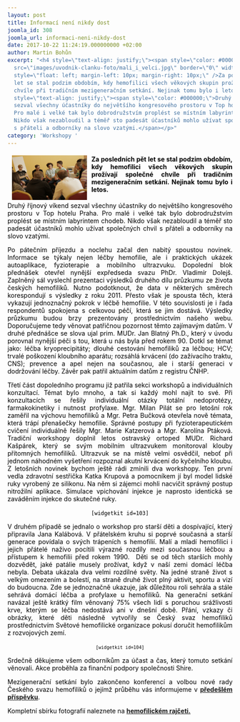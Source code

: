 ```yaml
---
layout: post
title: Informací není nikdy dost
joomla_id: 308
joomla_url: informaci-neni-nikdy-dost
date: 2017-10-22 11:24:19.000000000 +02:00
author: Martin Bohůn
excerpt: "<h4 style=\"text-align: justify;\"><span style=\"color: #000000;\"><img
  src=\"images/uvodnik-clanku-foto/mali_i_velci.jpg\" border=\"0\" width=\"168\" height=\"100\"
  style=\"float: left; margin-left: 10px; margin-right: 10px;\" />Za posledních pět
  let se stal podzim obdobím, kdy hemofilici všech věkových skupin prožívají společné
  chvíle při tradičním mezigeneračním setkání. Nejinak tomu bylo i letos. </span></h4>\r\n<p
  style=\"text-align: justify;\"><span style=\"color: #000000;\">Druhý říjnový víkend
  sezval všechny účastníky do největšího kongresového prostoru v Top hotelu Praha.
  Pro malé i velké tak bylo dobrodružstvím proplést se místním labyrintem chodeb.
  Nikdo však nezabloudil a téměř sto padesát účastníků mohlo užívat společných chvil
  s přáteli a odborníky na slovo vzatými.</span></p>"
category: 'Workshopy '
---
```

<h4 style="text-align: justify;"><span style="color: #000000;"><img src="images/uvodnik-clanku-foto/mali_i_velci.jpg" border="0" width="168" height="100" style="float: left; margin-left: 10px; margin-right: 10px;" />Za posledních pět let se stal podzim obdobím, kdy hemofilici všech věkových skupin prožívají společné chvíle při tradičním mezigeneračním setkání. Nejinak tomu bylo i letos. </span></h4>

<p style="text-align: justify;"><span style="color: #000000;">Druhý říjnový víkend sezval všechny účastníky do největšího kongresového prostoru v Top hotelu Praha. Pro malé i velké tak bylo dobrodružstvím proplést se místním labyrintem chodeb. Nikdo však nezabloudil a téměř sto padesát účastníků mohlo užívat společných chvil s přáteli a odborníky na slovo vzatými.</span></p>



<p style="text-align: justify;"><span style="color: #000000;">Po pátečním příjezdu a noclehu začal den nabitý spoustou novinek. Informace se týkaly nejen léčby hemofilie, ale i praktických ukázek autoaplikace, fyzioterapie a mobilního ultrazvuku. Dopolední blok přednášek otevřel nynější expředseda svazu PhDr. Vladimír Dolejš. Zaplněný sál vyslechl prezentaci výsledků druhého dílu průzkumu ze života českých hemofiliků. Nutno podotknout, že data v některých směrech korespondují s výsledky z roku 2011. Přesto však je spousta těch, která vykazují jednoznačný pokrok v léčbě hemofilie. V této souvislosti je i řada respondentů spokojena s celkovou péčí, která se jim dostává. Výsledky průzkumu budou brzy prezentovány prostřednictvím našeho webu. Doporučujeme tedy věnovat patřičnou pozornost těmto zajímavým datům. V druhé přednášce se slova ujal prim. MUDr. Jan Blatný Ph.D., který v úvodu porovnal nynější péči s tou, která u nás byla před rokem 90. Dotkl se témat jako: léčba kryoprecipitáty; dlouhé cestování hemofiliků za léčbou; HCV; trvalé poškození kloubního aparátu; rozsáhlá krvácení (do zažívacího traktu, CNS); prevence a apel nejen na současnou, ale i starší generaci v dodržování léčby. Závěr pak patřil aktuálním datům z registru ČNHP. </span></p>

<p style="text-align: justify;"><span style="color: #000000;">Třetí část dopoledního programu již patřila sekci workshopů a individuálních konzultací. Témat bylo mnoho, a tak si každý mohl najít to své. Při konzultacích se řešily individuální otázky totální nedoprotézy, farmakokinetiky i nutnost profylaxe. Mgr. Milan Pilát se pro letošní rok zaměřil na výchovu hemofiliků a Mgr. Petra Bučková otevřela nově témata, která trápí přenašečky hemofilie. Správné postupy při fyzioterapeutickém cvičení individuálně řešily Mgr. Marie Katzerová a Mgr. Karolína Ptáková. Tradiční workshopy doplnil letos ostravský ortoped MUDr. Richard Kašpárek, který se svým mobilním ultrazvukem monitoroval klouby přítomných hemofiliků. Ultrazvuk se na místě velmi osvědčil, neboť při jednom náhodném vyšetření rozpoznal akutní krvácení do kyčelního kloubu. Z letošních novinek bychom ještě rádi zmínili dva workshopy. Ten první vedla zdravotní sestřička Katka Krupová a pomocníkem jí byl model lidské ruky vyrobený ze silikonu. Na něm si zájemci mohli nacvičit správný postup nitrožilní aplikace. Simulace vpichování injekce je naprosto identická se zaváděním injekce do skutečné ruky.</span></p>

<p style="text-align: center;"><span style="color: #000000;"><code>[widgetkit id=103]</code></span></p>

<p style="text-align: justify;"><span style="color: #000000;">V druhém případě se jednalo o workshop pro starší děti a dospívající, který připravila Jana Kalábová. V přátelském kruhu si poprvé současná a starší generace povídala o svých trápeních s hemofilií. Malí a mladí hemofilici i jejich přátelé naživo pocítili výrazné rozdíly mezi současnou léčbou a přístupem k hemofilii před rokem 1990.  Děti se od těch starších mohly dozvědět, jaké patálie musely prožívat, když v naší zemi domácí léčba nebyla. Debata ukázala dva velmi rozdílné světy. Na jedné straně život s velkým omezením a bolestí, na straně druhé život plný aktivit, sportu a vizí do budoucna. Zde se jednoznačně ukazuje, jak důležitou roli sehrála a stále sehrává domácí léčba a profylaxe u hemofiliků. Na generační setkání navázal ještě krátký film věnovaný 75% všech lidí s poruchou srážlivosti krve, kterým se léčba nedostává ani v dnešní době. Přání, vzkazy či obrázky, které děti následně vytvořily se Český svaz hemofiliků prostřednictvím Světové hemofilické organizace pokusí doručit hemofilikům z rozvojových zemí.</span></p>

<p style="text-align: center;"><span style="color: #000000;"><span style="color: #000000; font-family: monospace; font-size: 10px; font-style: normal; font-variant-ligatures: normal; font-variant-caps: normal; font-weight: normal; letter-spacing: normal; orphans: 2; text-align: center; text-indent: 0px; text-transform: none; white-space: normal; widows: 2; word-spacing: 0px; -webkit-text-stroke-width: 0px; background-color: #ffffff; text-decoration-style: initial; text-decoration-color: initial; display: inline !important; float: none;">[widgetkit id=104]</span><br /></span></p>

<p style="text-align: justify;"><span style="color: #000000;">Srdečně děkujeme všem odborníkům za účast a čas, který tomuto setkání věnovali. Akce proběhla za finanční podpory společnosti Shire.</span></p>

<p style="text-align: justify;"><span style="color: #000000;">Mezigenerační setkání bylo zakončeno konferencí a volbou nové rady Českého svazu hemofiliků o jejímž průběhu vás informujeme v <strong><a href="index.php/cs/clanky/307-konference-csh-ze-dne-14-rijna-2017-v-praze" title="Konference ČSH dne 14. října 2017 v Praze">předešlém příspěvku</a></strong>.</span></p>

<p style="text-align: justify;"><span style="color: #000000;">Kompletní sbírku fotografií naleznete na <strong><a href="http://hemofilik.rajce.idnes.cz/TOP_Hotel_2017/" target="_blank" title="Mezigenerační setkání hemofiliků Top hotel Praha 2017">hemofilickém rajčeti.</a></strong>  <br /></span></p>
